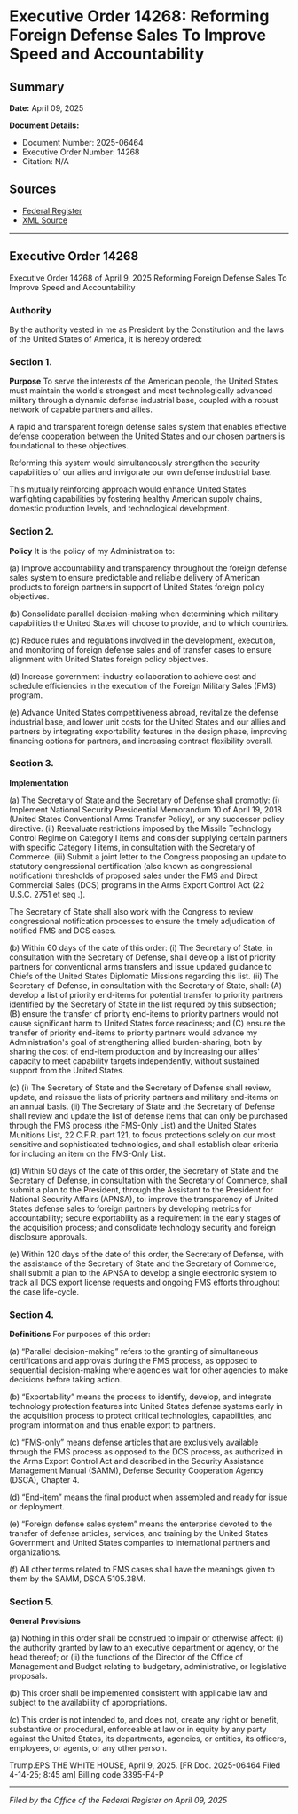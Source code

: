 # Executive Order 14268: Reforming Foreign Defense Sales To Improve Speed and Accountability

## Summary

**Date:** April 09, 2025

**Document Details:**
- Document Number: 2025-06464
- Executive Order Number: 14268
- Citation: N/A

## Sources
- [Federal Register](https://www.federalregister.gov/documents/2025/04/15/2025-06464/reforming-foreign-defense-sales-to-improve-speed-and-accountability)
- [XML Source](https://www.federalregister.gov/documents/full_text/xml/2025/04/15/2025-06464.xml)

---

## Executive Order 14268

Executive Order 14268 of April 9, 2025
Reforming Foreign Defense Sales To Improve Speed and Accountability
### Authority

By the authority vested in me as President by the Constitution and the laws of the United States of America, it is hereby ordered:
### Section 1.

**Purpose**
 To serve the interests of the American people, the United States must maintain the world's strongest and most technologically advanced military through a dynamic defense industrial base, coupled with a robust network of capable partners and allies.

A rapid and transparent foreign defense sales system that enables effective defense cooperation between the United States and our chosen partners is foundational to these objectives.

Reforming this system would simultaneously strengthen the security capabilities of our allies and invigorate our own defense industrial base.

This mutually reinforcing approach would enhance United States warfighting capabilities by fostering healthy American supply chains, domestic production levels, and technological development.
### Section 2.

**Policy**
 It is the policy of my Administration to: 

(a) Improve accountability and transparency throughout the foreign defense sales system to ensure predictable and reliable delivery of American products to foreign partners in support of United States foreign policy objectives.

(b) Consolidate parallel decision-making when determining which military capabilities the United States will choose to provide, and to which countries. 

(c) Reduce rules and regulations involved in the development, execution, and monitoring of foreign defense sales and of transfer cases to ensure alignment with United States foreign policy objectives. 

(d) Increase government-industry collaboration to achieve cost and schedule efficiencies in the execution of the Foreign Military Sales (FMS) program.

(e) Advance United States competitiveness abroad, revitalize the defense industrial base, and lower unit costs for the United States and our allies and partners by integrating exportability features in the design phase, improving financing options for partners, and increasing contract flexibility overall. 
### Section 3.

**Implementation**

(a) The Secretary of State and the Secretary of Defense shall promptly:
    (i) Implement National Security Presidential Memorandum 10 of April 19, 2018 (United States Conventional Arms Transfer Policy), or any successor policy directive.
    (ii) Reevaluate restrictions imposed by the Missile Technology Control Regime on Category I items and consider supplying certain partners with specific Category I items, in consultation with the Secretary of Commerce.
    (iii) Submit a joint letter to the Congress proposing an update to statutory congressional certification (also known as congressional notification) thresholds of proposed sales under the FMS and Direct Commercial Sales (DCS) programs in the Arms Export Control Act (22 U.S.C. 2751 
et seq
.).

The Secretary of State shall also work with the Congress to review congressional notification processes to ensure the timely adjudication of notified FMS and DCS cases. 

(b) Within 60 days of the date of this order:
    (i) The Secretary of State, in consultation with the Secretary of Defense, shall develop a list of priority partners for conventional arms transfers 
and issue updated guidance to Chiefs of the United States Diplomatic Missions regarding this list. 
    (ii) The Secretary of Defense, in consultation with the Secretary of State, shall:
(A) develop a list of priority end-items for potential transfer to priority partners identified by the Secretary of State in the list required by this subsection;
(B) ensure the transfer of priority end-items to priority partners would not cause significant harm to United States force readiness; and 
(C) ensure the transfer of priority end-items to priority partners would advance my Administration's goal of strengthening allied burden-sharing, both by sharing the cost of end-item production and by increasing our allies' capacity to meet capability targets independently, without sustained support from the United States.

(c) (i) The Secretary of State and the Secretary of Defense shall review, update, and reissue the lists of priority partners and military end-items on an annual basis. 
    (ii) The Secretary of State and the Secretary of Defense shall review and update the list of defense items that can only be purchased through the FMS process (the FMS-Only List) and the United States Munitions List, 22 C.F.R. part 121, to focus protections solely on our most sensitive and sophisticated technologies, and shall establish clear criteria for including an item on the FMS-Only List. 

(d) Within 90 days of the date of this order, the Secretary of State and the Secretary of Defense, in consultation with the Secretary of Commerce, shall submit a plan to the President, through the Assistant to the President for National Security Affairs (APNSA), to: improve the transparency of United States defense sales to foreign partners by developing metrics for accountability; secure exportability as a requirement in the early stages of the acquisition process; and consolidate technology security and foreign disclosure approvals. 

(e) Within 120 days of the date of this order, the Secretary of Defense, with the assistance of the Secretary of State and the Secretary of Commerce, shall submit a plan to the APNSA to develop a single electronic system to track all DCS export license requests and ongoing FMS efforts throughout the case life-cycle. 
### Section 4.

**Definitions**
 For purposes of this order:

(a) “Parallel decision-making” refers to the granting of simultaneous certifications and approvals during the FMS process, as opposed to sequential decision-making where agencies wait for other agencies to make decisions before taking action.

(b) “Exportability” means the process to identify, develop, and integrate technology protection features into United States defense systems early in the acquisition process to protect critical technologies, capabilities, and program information and thus enable export to partners. 

(c) “FMS-only” means defense articles that are exclusively available through the FMS process as opposed to the DCS process, as authorized in the Arms Export Control Act and described in the Security Assistance Management Manual (SAMM), Defense Security Cooperation Agency (DSCA), Chapter 4.

(d) “End-item” means the final product when assembled and ready for issue or deployment.

(e) “Foreign defense sales system” means the enterprise devoted to the transfer of defense articles, services, and training by the United States Government and United States companies to international partners and organizations.

(f) All other terms related to FMS cases shall have the meanings given to them by the SAMM, DSCA 5105.38M.
### Section 5.

**General Provisions**

(a) Nothing in this order shall be construed to impair or otherwise affect:
    (i) the authority granted by law to an executive department or agency, or the head thereof; or
    (ii) the functions of the Director of the Office of Management and Budget relating to budgetary, administrative, or legislative proposals.

(b) This order shall be implemented consistent with applicable law and subject to the availability of appropriations.

(c) This order is not intended to, and does not, create any right or benefit, substantive or procedural, enforceable at law or in equity by any party against the United States, its departments, agencies, or entities, its officers, employees, or agents, or any other person.

Trump.EPS
THE WHITE HOUSE,
April 9, 2025.
[FR Doc. 2025-06464 
Filed 4-14-25; 8:45 am] 
Billing code 3395-F4-P

---

*Filed by the Office of the Federal Register on April 09, 2025*
